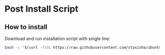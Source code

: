 Post Install Script
==================================================
How to install
----------------------------
Download and run installation script with single line:
```bash
bash -c "$(curl -fsSL https://raw.githubusercontent.com/stasisha/ubuntu-postinstall/master/post-install.sh)"
```